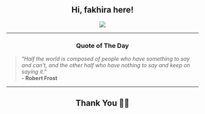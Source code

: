 <h2 align="center"> Hi, fakhira here!</h2>

<p align="center">
<a href="https://github.com/fakhiralkda" alt="github streak"><img src="https://dvst-streak.herokuapp.com/?user=fakhiralkda&theme=tokyonight&fire=DD472C"></a>
</p>

<hr>
<h3 align="center">Quote of The Day</h3>
<p align="center">
<blockquote>
<i>"Half the world is composed of people who have something to say and can't, and the other half who have nothing to say and keep on saying it."</i>
<br>
<b>- Robert Frost</b>
</blockquote>
</p>


<hr>
<h2 align="center">Thank You 🙏🏼</h2>
